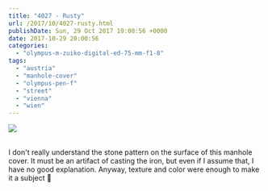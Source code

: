 ```yaml
---
title: "4027 - Rusty"
url: /2017/10/4027-rusty.html
publishDate: Sun, 29 Oct 2017 19:00:56 +0000
date: 2017-10-29 20:00:56
categories: 
  - "olympus-m-zuiko-digital-ed-75-mm-f1-8"
tags: 
  - "austria"
  - "manhole-cover"
  - "olympus-pen-f"
  - "street"
  - "vienna"
  - "wien"
---
```

<div class="container">
<div class="center"><a target="_blank" href="https://d25zfm9zpd7gm5.cloudfront.net/1200x1200/2017/20170425_162012_lr.jpg"><img class="webfeedsFeaturedVisual" src="https://d25zfm9zpd7gm5.cloudfront.net/0600x0600/2017/20170425_162012_lr.jpg" /></a></div>
</div>
<br />

I don't really understand the stone pattern on the surface of this manhole cover. It must be an artifact of casting the iron, but even if I assume that, I have no good explanation. Anyway, texture and color were enough to make it a subject 🙂
